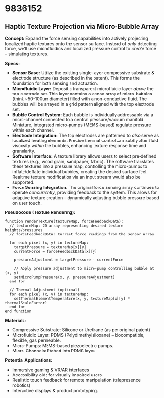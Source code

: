 # 9836152

## Haptic Texture Projection via Micro-Bubble Array

**Concept:** Expand the force sensing capabilities into actively projecting localized haptic textures onto the sensor surface. Instead of *only* detecting force, we'll use microfluidics and localized pressure control to *create* force – simulating textures.

**Specs:**

*   **Sensor Base:** Utilize the existing single-layer compressive substrate & electrode structure (as described in the patent). This forms the foundation for both sensing and actuation.
*   **Microfluidic Layer:** Deposit a transparent microfluidic layer *above* the top electrode set. This layer contains a dense array of micro-bubbles (think ~50-100um diameter) filled with a non-conductive fluid.  The bubbles will be arrayed in a grid pattern aligned with the top electrode set.
*   **Bubble Control System:** Each bubble is individually addressable via a micro-channel connected to a central pressure/vacuum manifold. Miniature, integrated micro-pumps (MEMS-based) regulate pressure within each channel.
*   **Electrode Integration:** The top electrodes are patterned to *also* serve as localized heating elements.  Precise thermal control can subtly alter fluid viscosity *within* the bubbles, enhancing texture response time and granularity.
*   **Software Interface:** A texture library allows users to select pre-defined textures (e.g., wood grain, sandpaper, fabric).  The software translates these textures into a pressure map, controlling the micro-pumps to inflate/deflate individual bubbles, creating the desired surface feel.  Realtime texture modification via an input stream would also be supported.
*   **Force Sensing Integration:** The original force sensing array continues to operate *concurrently*, providing feedback to the system. This allows for adaptive texture creation – dynamically adjusting bubble pressure based on user touch.

**Pseudocode (Texture Rendering):**

```
function renderTexture(textureMap, forceFeedbackData):
  // textureMap: 2D array representing desired texture heights/pressures
  // forceFeedbackData: Current force readings from the sensor array

  for each pixel (x, y) in textureMap:
    targetPressure = textureMap[x][y]
    currentForce = forceFeedbackData[x][y]

    pressureAdjustment = targetPressure - currentForce

    // Apply pressure adjustment to micro-pump controlling bubble at (x, y)
    setMicroPumpPressure(x, y, pressureAdjustment)
  end for

  // Thermal Adjustment (optional)
  for each pixel (x, y) in textureMap:
    setThermalElementTemperature(x, y, textureMap[x][y] * thermalScaleFactor)
  end for
end function
```

**Materials:**

*   Compressive Substrate: Silicone or Urethane (as per original patent)
*   Microfluidic Layer: PDMS (Polydimethylsiloxane) – biocompatible, flexible, gas permeable.
*   Micro-Pumps: MEMS-based piezoelectric pumps.
*   Micro-Channels: Etched into PDMS layer.

**Potential Applications:**

*   Immersive gaming & VR/AR interfaces
*   Accessibility aids for visually impaired users
*   Realistic touch feedback for remote manipulation (telepresence robotics)
*   Interactive displays & product prototyping.